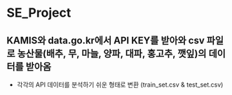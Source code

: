 # SE_Project

## KAMIS와 data.go.kr에서 API KEY를 받아와 csv 파일로 농산물(배추, 무, 마늘, 양파, 대파, 홍고추, 깻잎)의 데이터를 받아옴

- 각각의 API 데이터를 분석하기 쉬운 형태로 변환 (train_set.csv & test_set.csv)

